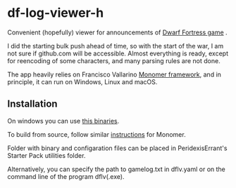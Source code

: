 # df-log-viewer-h

Convenient (hopefully) viewer for announcements of 
[Dwarf Fortress game](http://www.bay12games.com/dwarves/) .

I did the starting bulk push ahead of time, so with the start of the war, 
I am not sure if github.com will be accessible.
Almost everything is ready, except for reencoding of some characters,
and many parsing rules are not done.

The app heavily relies on Francisco Vallarino [Monomer framework](https://github.com/fjvallarino/monomer), and 
in principle, it can run on Windows, Linux and macOS.

## Installation

On windows you can use [this binaries](https://drive.google.com/file/d/11teNPY7dQbf0PWJwYPqMBFyVDcfpCRPL/view?usp=sharing).

To build from source, follow similar 
[instructions](https://github.com/fjvallarino/monomer/blob/main/docs/tutorials/00-setup.md) 
for Monomer.

Folder with binary and configaration files can be placed in 
PeridexisErrant's Starter Pack utilities folder. 

Alternatively, you can specify the path to gamelog.txt in dflv.yaml
or on the command line of the program dflv(.exe).





